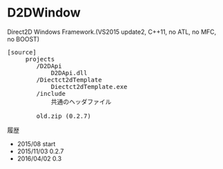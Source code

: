 ﻿D2DWindow
=========

Direct2D Windows Framework.(VS2015 update2, C++11, no ATL, no MFC, no BOOST)

<pre>
[source]
	 projects
	 	/D2DApi
	 		D2DApi.dll
	 	/Diectct2dTemplate
	 		Diectct2dTemplate.exe
	 	/include
			共通のヘッダファイル

		old.zip (0.2.7)
</pre>

履歴

- 2015/08     start
- 2015/11/03  0.2.7
- 2016/04/02  0.3

